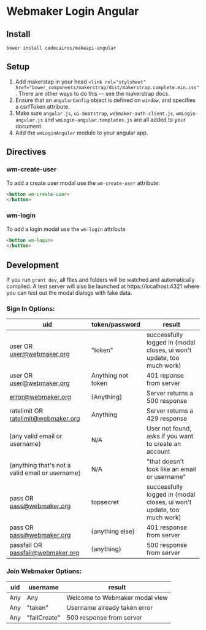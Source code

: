 # Webmaker Login Angular

## Install

```
bower install cadecairos/makeapi-angular
```

## Setup

1. Add makerstap in your head `<link rel="stylsheet" href="bower_components/makerstrap/dist/makerstrap.complete.min.css"`. There are other ways to do this -- see the makerstrap docs.
2. Ensure that an `angularConfig` object is defined on `window`, and specifies a csrfToken attribute.
3. Make sure `angular.js`, `ui-bootstrap`, `webmaker-auth-client.js`, `wmLogin-angular.js` and `wmLogin-angular.templates.js` are all added to your document.
4. Add the `wmLoginAngular` module to your angular app.

## Directives

### wm-create-user

To add a create user modal use the `wm-create-user` attribute:

```html
<button wm-create-user>
</button>
```

### wm-login

To add a login modal use the `wm-login` attribute
```html
<button wm-login>
</button>
```

## Development

If you run `grunt dev`, all files and folders will be watched and automatically compiled.
A test server will also be launched at https://localhost:4321 where you can test out the modal dialogs
with fake data.

### Sign In Options:

|uid|token/password|result|
|-----|-----|------|
|user OR user@webmaker.org|"token"|successfully logged in (modal closes, ui won't update, too much work)|
|user OR user@webmaker.org|Anything not token|401 reponse from server|
|error@webmaker.org|{Anything}|Server returns a 500 response|
|ratelimit OR ratelimit@webmaker.org|Anything|Server returns a 429 response|
|{any valid email or username}|N/A|User not found, asks if you want to create an account|
|{anything that's not a valid email or username}|N/A|"that doesn't look like an email or username"|
|pass OR pass@webmaker.org|topsecret|successfully logged in (modal closes, ui won't update, too much work)|
|pass OR pass@webmaker.org|{anything else}|401 response from server|
|passfail OR passfail@webmaker.org|{anything}|500 response from server|

### Join Webmaker Options:

|uid|username|result|
|-----|-----|------|
|Any|Any|Welcome to Webmaker modal view|
|Any|"taken"|Username already taken error|
|Any|"failCreate"|500 response from server|

